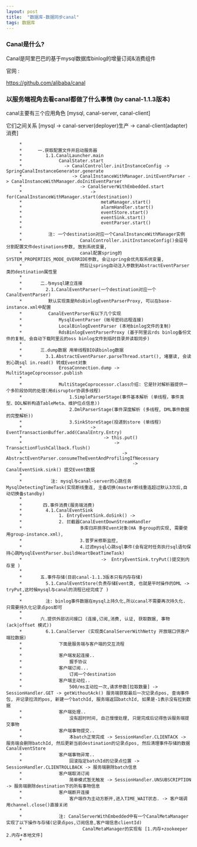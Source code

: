 ```yaml
---
layout: post
title:  "数据库-数据同步canal"
tags: 数据库
---
```


### Canal是什么?

Canal是阿里巴巴的基于mysql数据库binlog的增量订阅&消费组件

官网 :

https://github.com/alibaba/canal

### 以服务端视角去看canal都做了什么事情 (by canal-1.1.3版本)

canal主要有三个应用角色 [mysql, canal-server, canal-client]

它们之间关系 [mysql -> canal-server(deployer)生产 -> canal-client(adapter)消费]
    
         *      
         *      一.获取配置文件并启动服务器 
         *         1.1.CanalLauncher.main 
         *              CanalStater.start
         *                -> CanalController.initInstanceConfig -> SpringCanalInstanceGenerator.generate 
         *                   -> CanalInstanceWithManager.initEventParser -> CanalInstanceWithManager.doInitEventParser 
         *                      -> CanalServerWithEmbedded.start 
         *                          -> for(CanalInstanceWithManager.start(destination))
         *                              metaManager.start() 
         *                              alarmHandler.start() 
         *                              eventStore.start() 
         *                              eventSink.start()
         *                              eventParser.start()
         *
         *          注: 一个destination对应一个CanalInstanceWithManager实例
         *                      CanalController.initInstanceConfig()会逗号分割配置文件destinations参数, 放到系统变量,
         *                      canal配置spring的SYSTEM_PROPERTIES_MODE_OVERRIDE参数, 会让spring会优先取系统变量,
         *                      然后让spring自动注入参数到AbstractEventParser类的destination属性里
         *                      
         *       二.与mysql建立连接
         *         2.1.CanalEventParser(一个destination对应一个CanalEventParser)
         *          默认实现类是RdsBinlogEventParserProxy, 可以在base-instance.xml中配置
         *          CanalEventParser有以下几个实现
         *              MysqlEventParser (帐号密码远程连接)
         *              LocalBinlogEventParser (本地binlog文件的复制)
         *              RdsBinlogEventParserProxy (基于阿里云rds binlog备份文件的复制, 会自动下载阿里云的oss binlog文件到临时目录并读取同步)
         *              
         *       三.dump数据 用单线程BIO读binlog数据
         *         3.1.AbstractEventParser.parseThread.start(), 堵塞读, 会读到心跳sql in.read() 转成Event对象
         *              ErosaConnection.dump -> MultiStageCoprocessor.publish
         *
         *              MultiStageCoprocessor.class介绍: 它是针对解析器提供一个多阶段协同的处理(用disruptor协调多线程)
         *                  1.SimpleParserStage(事件基本解析 (单线程，事件类型、DDL解析构造TableMeta、维护位点信息))
         *                  2.DmlParserStage(事件深度解析 (多线程, DML事件数据的完整解析))
         *                  3.SinkStoreStage(投递到store (单线程)
         *                          -> EventTransactionBuffer.add(CanalEntry.Entry)
         *                               -> this.put()
         *                                   -> TransactionFlushCallback.flush()
         *                                      -> AbstractEventParser.consumeTheEventAndProfilingIfNecessary
         *                                          -> CanalEventSink.sink() 提交Event数据
         *
         *           注: mysql与canal-server的心跳任务 MysqlDetectingTimeTask(实现断线重连, 主备切换(master断线重连超过默认3次后,自动切换备standby)
         *
         *        四.事件消费(服务端消费)
         *         4.1.CanalEventSink
         *              1. EntryEventSink.doSink() ->
         *              2. 拦截器CanalEventDownStreamHandler
         *                      多库归并排序Event对象(HA 多group的实现, 需要使用group-instance.xml),
         *                      3.普罗米修斯监控,
         *                      4.过滤mysql心跳sql事件(会有定时任务执行sql语句保持心跳MysqlEventParser.buildHeartBeatTimeTask)
         *                              ->  EntryEventSink.tryPut()提交到内存里 )
         *
         *       五.事件存储(目前canal-1.1.3版本只有内存存储)
         *         5.1.CanalEventStore(负责存储Event类, 也就是平时操作的DML -> tryPut,这时候mysql与canal的流程已经完成了 )
         *
         *         注: binlog事件数据在mysql上持久化,所以canal不需要再次持久化. 只需要持久化记录点pos即可
         *
         *       六.提供外部访问接口 (连接,订阅,消费, 认证, 获取数据, 事物(ack|offset 模式))
         *         6.1.CanalServer (实现类CanalServerWithNetty 开放端口供客户端拉数据)
         *              下面是服务端与客户端的交互流程
         *
         *              客户端发起连接..
         *                  握手协议
         *              客户端订阅...
         *                  订阅一个destination
         *              客户端主动拉..
         *                  500/ms主动拉一次,请求参数[拉取数量] -> SessionHandler.GET -> getWithoutAck() 服务端获取最后一次记录点pos, 查询事件包, 并记录拉流的pos, 新建一个batchId, 服务端返回batchId, 如果是-1表示没有拉到数据
         *              客户端处理..
         *                  没有超时时间, 自己慢慢处理, 只是完成后记得告诉服务端提交事物
         *              客户端事物提交..
         *                  本batch正常完成 -> SessionHandler.CLIENTACK -> 服务端会删除batchId, 然后更新当前destination的记录点pos, 然后清理事件存储的数据CanalEventStore
         *              客户端事物异常..
         *                  回滚指定batchId的记录点位置 -> SessionHandler.CLIENTROLLBACK -> 服务端删除batch信息
         *              客户端取消订阅
         *                  简单模式暂无触发 -> SessionHandler.UNSUBSCRIPTION -> 服务端删除destination下的所有事物信息
         *              客户端断开连接
         *                  客户端作为主动方断开,进入TIME_WAIT状态. -> 客户端调用channel.close()直接关闭
         *
         *              注: CanalServerWithEmbedded中有一个CanalMetaManager实现了以下操作与存储(记录点pos,订阅信息,客户端信息clientId)
         *                       CanalMetaManager的实现有 [1.内存+zookeeper  2.内存+本地文件]
         *
        
        
        
